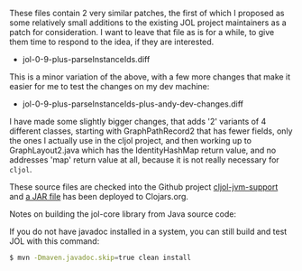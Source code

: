 These files contain 2 very similar patches, the first of which I
proposed as some relatively small additions to the existing JOL
project maintainers as a patch for consideration.  I want to leave
that file as is for a while, to give them time to respond to the idea,
if they are interested.

* jol-0-9-plus-parseInstanceIds.diff

This is a minor variation of the above, with a few more changes that
make it easier for me to test the changes on my dev machine:

* jol-0-9-plus-parseInstanceIds-plus-andy-dev-changes.diff

I have made some slightly bigger changes, that adds '2' variants of 4
different classes, starting with GraphPathRecord2 that has fewer
fields, only the ones I actually use in the cljol project, and then
working up to GraphLayout2.java which has the IdentityHashMap return
value, and no addresses 'map' return value at all, because it is not
really necessary for `cljol`.

These source files are checked into the Github project
[cljol-jvm-support](https://github.com/jafingerhut/cljol-jvm-support)
and [a JAR
file](https://clojars.org/com.fingerhutpress.cljol_jvm_support/cljol_jvm_support)
has been deployed to Clojars.org.


Notes on building the jol-core library from Java source code:

If you do not have javadoc installed in a system, you can still build
and test JOL with this command:

```bash
$ mvn -Dmaven.javadoc.skip=true clean install
```
